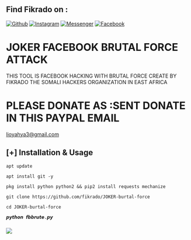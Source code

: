 ## Find Fikrado on :
[![Github](https://img.shields.io/badge/Github-fikrado-yellow?style=for-the-badge&logo=github)](https://github.com/fikrado)
[![Instagram](https://img.shields.io/badge/IG-%40mr__yahye-red?style=for-the-badge&logo=instagram)](https://www.instagram.com/mr__yahe)
[![Messenger](https://img.shields.io/badge/telegram-blue?style=for-the-badge&logo=telegram)](https://t.me/fikrado_hacker)
[![Facebook](https://img.shields.io/badge/facebook-black?style=for-the-badge&logo=Facebook)](https://facebook.com/fikrado4048063)

# JOKER FACEBOOK BRUTAL FORCE ATTACK

THIS TOOL IS FACEBOOK HACKING WITH BRUTAL FORCE CREATE BY
FIKRADO THE SOMALI HACKERS ORGANIZATION IN EAST AFRICA

# PLEASE DONATE AS :SENT  DONATE IN THIS PAYPAL EMAIL

lioyahya3@gmail.com

## [+] Installation & Usage
```
apt update

apt install git -y

pkg install python python2 && pip2 install requests mechanize

git clone https://github.com/fikrado/JOKER-burtal-force

cd JOKER-burtal-force

𝙥𝙮𝙩𝙝𝙤𝙣 𝙛𝙗𝙗𝙧𝙪𝙩𝙚.𝙥𝙮

```
### 
<img src="/itl.cat_joker-wallpaper-4k_3130186.png (1).jpg">
